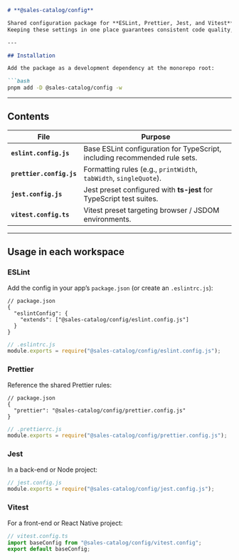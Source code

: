 ````markdown
# **@sales-catalog/config**

Shared configuration package for **ESLint, Prettier, Jest, and Vitest** in the **Sales Catalog System** monorepo.  
Keeping these settings in one place guarantees consistent code quality, formatting, and testing standards for every workspace.

---

## Installation

Add the package as a development dependency at the monorepo root:

```bash
pnpm add -D @sales-catalog/config -w
````

---

## Contents

| File                     | Purpose                                                                    |
| ------------------------ | -------------------------------------------------------------------------- |
| **`eslint.config.js`**   | Base ESLint configuration for TypeScript, including recommended rule sets. |
| **`prettier.config.js`** | Formatting rules (e.g., `printWidth`, `tabWidth`, `singleQuote`).          |
| **`jest.config.js`**     | Jest preset configured with **ts-jest** for TypeScript test suites.        |
| **`vitest.config.ts`**   | Vitest preset targeting browser / JSDOM environments.                      |

---

## Usage in each workspace

### ESLint

Add the config in your app’s `package.json` (or create an `.eslintrc.js`):

```jsonc
// package.json
{
  "eslintConfig": {
    "extends": ["@sales-catalog/config/eslint.config.js"]
  }
}
```

```js
// .eslintrc.js
module.exports = require("@sales-catalog/config/eslint.config.js");
```

### Prettier

Reference the shared Prettier rules:

```jsonc
// package.json
{
  "prettier": "@sales-catalog/config/prettier.config.js"
}
```

```js
// .prettierrc.js
module.exports = require("@sales-catalog/config/prettier.config.js");
```

### Jest

In a back-end or Node project:

```js
// jest.config.js
module.exports = require("@sales-catalog/config/jest.config.js");
```

### Vitest

For a front-end or React Native project:

```ts
// vitest.config.ts
import baseConfig from "@sales-catalog/config/vitest.config";
export default baseConfig;
```


